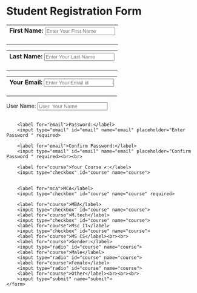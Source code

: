 <html>

<head>
</head>

<body>
        <h1 style="bgcolor:gree"> Student Registration Form</h1>
    <form>
        <table>
            <tr>
                <th><label for="fname"> First Name:</label>
                    <input type="text" id="fname" name="fname" placeholder="Enter Your First Name" required><br><br>
                </th>
            </tr>
        </table>
        <table>
            <tr>
                <th>
                    <label for="lname"> Last Name:</label>
                    <input type="text" id="lname" name="lname" placeholder="Enter Your Last Name" required><br><br>
                </th>
            </tr>
        </table>
        <table>
            <tr>
                <th>
                    <label for="email">Your Email:</label>
                    <input type="email" id="email" name="email" placeholder="Enter Your Email id" required><br><br>
                </th>
            </tr>
        </table>
        <label for="email">User Name:</label>
        <input type="email" id="email" name="email" placeholder="User  Your Name" required><br><br>

        <label for="email">Password:</label>
        <input type="email" id="email" name="email" placeholder="Enter Password " required>

        <label for="email">Confirm Password:</label>
        <input type="email" id="email" name="email" placeholder="Confirm Password " required><br><br>

        <label for="course">Your Course ✔:</label>
        <input type="checkbox" id="course" name="course">


        <label for="mca">MCA</label>
        <input type="checkbox" id="course" name="course" required>

        <label for="course">MBA</label>
        <input type="checkbox" id="course" name="course">
        <label for="course">M.tech</label>
        <input type="checkbox" id="course" name="course">
        <label for="course">Msc IT</label>
        <input type="checkbox" id="course" name="course">
        <label for="course">MS CS</label><br><br>
        <label for="course">Gender:</label>
        <input type="radio" id="course" name="course">
        <label for="course">Male</label>
        <input type="radio" id="course" name="course">
        <label for="course">Female</label>
        <input type="radio" id="course" name="course">
        <label for="course">Other</label><br><br><br>
        <input type="submit" name="submit">
    </form>

</body>


</html>
